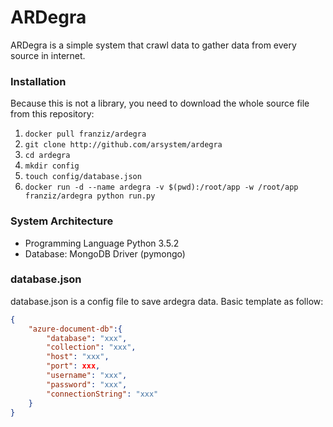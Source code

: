 # ARDegra
ARDegra is a simple system that crawl data to gather data from every source in internet. 

### Installation
Because this is not a library, you need to download the whole source file from this repository:
1. `docker pull franziz/ardegra`
2. `git clone http://github.com/arsystem/ardegra`
3. `cd ardegra`
4. `mkdir config`
5. `touch config/database.json`
6. `docker run -d --name ardegra -v $(pwd):/root/app -w /root/app franziz/ardegra python run.py`

### System Architecture
* Programming Language Python 3.5.2
* Database: MongoDB Driver (pymongo)

### database.json
database.json is a config file to save ardegra data. Basic template as follow:
```json
{
	"azure-document-db":{
		"database": "xxx",
		"collection": "xxx",
		"host": "xxx",
		"port": xxx,
		"username": "xxx",
		"password": "xxx",
		"connectionString": "xxx"
	}
}
```
